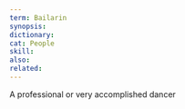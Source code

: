 ```yaml
---
term: Bailarin
synopsis:
dictionary:
cat: People
skill:
also:
related:
---
```

A professional or very accomplished dancer
